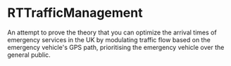 # RTTrafficManagement
An attempt to prove the theory that you can optimize the arrival times of emergency services in the UK by modulating traffic flow based on the emergency vehicle's GPS path, prioritising the emergency vehicle over the general public.
